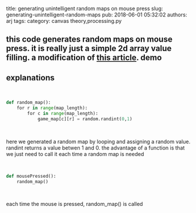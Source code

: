 title: generating unintelligent random maps on mouse press
slug: generating-unintelligent-random-maps
pub: 2018-06-01 05:32:02
authors: arj
tags: 
category: canvas theory,processing.py

this code generates random maps on mouse press. it is really just a simple 2d array value filling. a modification of [this article](https://www.pythonmembers.club/2018/05/29/game-map-rendering/).
demo
----


explanations
------------


 

```python
def random_map():
    for r in range(map_length):
        for c in range(map_length):
            game_map[c][r] = random.randint(0,1)

```

 

here we generated a random map by looping and assigning a random value. randint returns a value betwen 1 and 0. the advantage of a function is that we just need to call it each time a random map is needed

 

```python
def mousePressed():
    random_map()

```

 

each time the mouse is pressed, random\_map() is called
